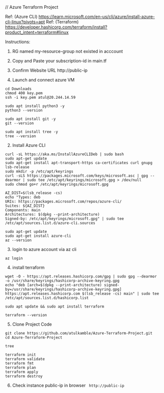 // Azure Terraform Project 

Ref: (Azure CLI) https://learn.microsoft.com/en-us/cli/azure/install-azure-cli-linux?pivots=apt
Ref: (Terraform) https://developer.hashicorp.com/terraform/install?product_intent=terraform#linux

Instructions:

1. RG named my-resource-group not existed in acccount 
2. Copy and Paste your subscription-id in main.tf 
3. Confirm Website URL http://public-ip

1. Launch and connect azure VM 
```
cd Downloads 
chmod 400 key.pem
ssh -i key.pem atul@20.244.14.59
```

```
sudo apt install python3 -y
python3 --version
```

```
sudo apt install git -y
git --version
```

```
sudo apt install tree -y
tree --version
```
2. Install Azure CLI 

```
curl -sL https://aka.ms/InstallAzureCLIDeb | sudo bash
sudo apt-get update
sudo apt-get install apt-transport-https ca-certificates curl gnupg lsb-release
sudo mkdir -p /etc/apt/keyrings
curl -sLS https://packages.microsoft.com/keys/microsoft.asc | gpg --dearmor | sudo tee /etc/apt/keyrings/microsoft.gpg > /dev/null
sudo chmod go+r /etc/apt/keyrings/microsoft.gpg
```

```
AZ_DIST=$(lsb_release -cs)
echo "Types: deb
URIs: https://packages.microsoft.com/repos/azure-cli/
Suites: ${AZ_DIST}
Components: main
Architectures: $(dpkg --print-architecture)
Signed-by: /etc/apt/keyrings/microsoft.gpg" | sudo tee /etc/apt/sources.list.d/azure-cli.sources
```

```
sudo apt-get update
sudo apt-get install azure-cli
az --version
```

3. login to azure account via az cli 
```
az login 
```

4. install terraform 

```
wget -O - https://apt.releases.hashicorp.com/gpg | sudo gpg --dearmor -o /usr/share/keyrings/hashicorp-archive-keyring.gpg
echo "deb [arch=$(dpkg --print-architecture) signed-by=/usr/share/keyrings/hashicorp-archive-keyring.gpg] https://apt.releases.hashicorp.com $(lsb_release -cs) main" | sudo tee /etc/apt/sources.list.d/hashicorp.list
```
```
sudo apt update && sudo apt install terraform
```
```
terraform --version
```

5. Clone Project Code 

```
git clone https://github.com/atulkamble/Azure-Terraform-Project.git
cd Azure-Terraform-Project
```
```
tree 
```
```
terraform init 
terraform validate 
terraform fmt
terraform plan 
terraform apply 
terraform destroy
```

6. Check instance public-ip in browser ``` http://public-ip```

